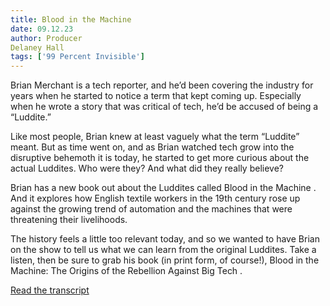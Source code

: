 ```yaml
---
title: Blood in the Machine
date: 09.12.23
author: Producer
Delaney Hall
tags: ['99 Percent Invisible']
---
```


Brian Merchant is a tech reporter, and he’d been covering the industry for years when he started to notice a term that kept coming up. Especially when he wrote a story that was critical of tech, he’d be accused of being a “Luddite.”


Like most people, Brian knew at least vaguely what the term “Luddite” meant. But as time went on, and as Brian watched tech grow into the disruptive behemoth it is today, he started to get more curious about the 
actual
 Luddites. Who were they? And what did they really believe?


Brian has a new book out about the Luddites called 
Blood in the Machine
. And it explores how English textile workers in the 19th century rose up against the growing trend of automation and the machines that were threatening their livelihoods.


The history feels a little 
too 
relevant today, and so we wanted to have Brian on the show to tell us what we can learn from the original Luddites. Take a listen, then be sure to grab his book (in print form, of course!), 
Blood in the Machine: The Origins of the Rebellion Against Big Tech
.

[Read the transcript](./Blood_in_the_Machine_transcript.md)